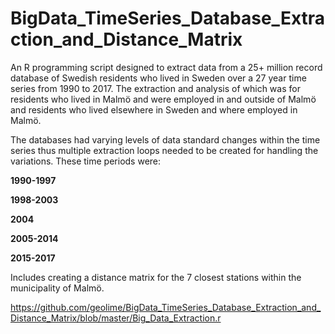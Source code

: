 # BigData_TimeSeries_Database_Extraction_and_Distance_Matrix
An R programming script designed to extract data from a 25+ million record database of Swedish residents who lived in Sweden over a 27 year time series from 1990 to 2017. The extraction and analysis of which was for residents who lived in Malmö and were employed in and outside of Malmö and residents who lived elsewhere in Sweden and where employed in Malmö.

The databases had varying levels of data standard changes within the time series thus multiple extraction loops needed to be created for handling the variations.
These time periods were:

**1990-1997**

**1998-2003**

**2004**

**2005-2014**

**2015-2017**

Includes creating a distance matrix for the 7 closest stations within the municipality of Malmö.

https://github.com/geolime/BigData_TimeSeries_Database_Extraction_and_Distance_Matrix/blob/master/Big_Data_Extraction.r
